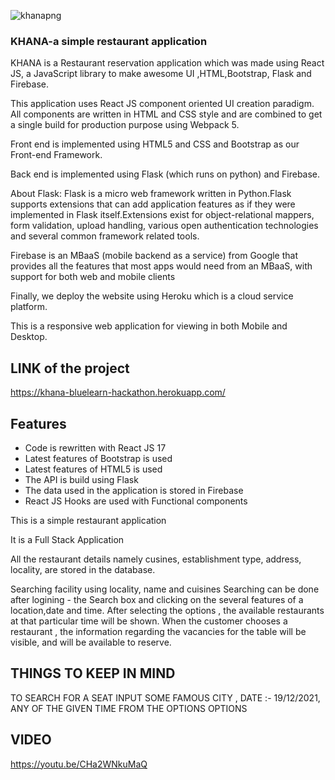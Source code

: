 ![khanapng](https://user-images.githubusercontent.com/92255903/146668691-e161d24e-3b02-4dea-b6a7-2be48b7c8091.png)

### KHANA-a simple restaurant application
KHANA is a Restaurant reservation application which was made using React JS, a JavaScript library to make awesome UI ,HTML,Bootstrap, Flask and Firebase.

This application uses React JS component oriented UI creation paradigm. All components are written in HTML and CSS style and are combined to get a single build for production purpose using Webpack 5.

Front end is implemented using HTML5 and CSS and Bootstrap as our Front-end Framework.


Back end is implemented using Flask (which runs on python) and Firebase.

About Flask:
Flask is a micro web framework written in Python.Flask supports extensions that can add application features as if they were implemented in Flask itself.Extensions exist for object-relational mappers, form validation, upload handling, various open authentication technologies and several common framework related tools.


Firebase is an MBaaS (mobile backend as a service) from Google that provides all the features that most apps would need from an MBaaS, with support for both web and mobile clients

Finally, we deploy the website using Heroku which is a cloud service platform.


This is a responsive web application for viewing in both Mobile and Desktop.
## LINK of the project
https://khana-bluelearn-hackathon.herokuapp.com/
## Features

   <ul>
	<li>Code is rewritten with React JS 17</li> 
	<li>Latest features of Bootstrap is used</li>
	<li>Latest features of HTML5 is used</li>
	<li>The API is build using Flask</li> 
   	<li>The data used in the application is stored in Firebase</li>
   	<li>React JS Hooks are used with Functional components</li>
	</ul>
  


   This is a simple restaurant application
   
   It is a Full Stack Application

   All the restaurant details namely cusines, establishment type, address, locality, are stored in the database.


  Searching facility using locality, name and cuisines
  Searching can be done after logining  - the Search box and clicking on the several features of a location,date and time.
	After selecting the options , the available restaurants at that particular time will be shown.
	When the customer chooses a restaurant , the information regarding the vacancies for the table will be visible, and will be available to reserve.
	
  ## THINGS TO KEEP IN MIND
  TO SEARCH FOR A SEAT INPUT SOME FAMOUS CITY , DATE :- 19/12/2021, ANY OF THE GIVEN TIME FROM THE OPTIONS OPTIONS
  
  ## VIDEO
  https://youtu.be/CHa2WNkuMaQ
